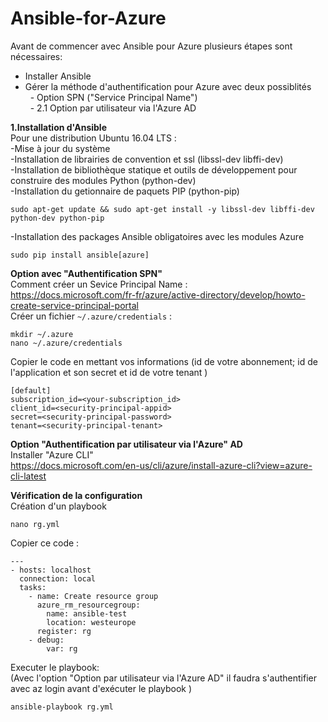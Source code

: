 # Ansible-for-Azure

Avant de commencer avec Ansible pour Azure plusieurs étapes sont nécessaires:<br/>
- Installer Ansible<br/>
- Gérer la méthode d'authentification pour Azure avec deux possiblités<br/>
    &nbsp;&nbsp;- Option SPN ("Service Principal Name")<br/>
    &nbsp;&nbsp;- 2.1 Option par utilisateur via l'Azure AD<br/>

**1.Installation d'Ansible**<br/>
Pour une distribution Ubuntu 16.04 LTS :<br/>
-Mise à jour du système<br/>
-Installation de librairies de convention et ssl (libssl-dev libffi-dev)<br/>
-Installation de bibliothèque statique et outils de développement pour construire des modules Python (python-dev)<br/>
-Installation du getionnaire de paquets PIP (python-pip)<br/>
```
sudo apt-get update && sudo apt-get install -y libssl-dev libffi-dev python-dev python-pip
```
-Installation des packages Ansible obligatoires avec les modules Azure<br/>
```
sudo pip install ansible[azure]
```
**Option avec "Authentification SPN"**<br/>
Comment créer un Sevice Principal Name : <br/>
https://docs.microsoft.com/fr-fr/azure/active-directory/develop/howto-create-service-principal-portal<br/>
Créer un fichier ```~/.azure/credentials``` : <br/>
```
mkdir ~/.azure
nano ~/.azure/credentials
```
Copier le code en mettant vos informations (id de votre abonnement; id de l'application et son secret et id de votre tenant ) <br/>
```
[default]
subscription_id=<your-subscription_id>
client_id=<security-principal-appid>
secret=<security-principal-password>
tenant=<security-principal-tenant>
```

**Option "Authentification par utilisateur via l'Azure" AD**<br/>
Installer "Azure CLI"<br/>
https://docs.microsoft.com/en-us/cli/azure/install-azure-cli?view=azure-cli-latest<br/>


**Vérification de la configuration**<br/>
Création d'un playbook<br/>
```
nano rg.yml
```
Copier ce code :<br/>
```
---
- hosts: localhost
  connection: local
  tasks:
    - name: Create resource group
      azure_rm_resourcegroup:
        name: ansible-test
        location: westeurope
      register: rg
    - debug:
        var: rg
```
Executer le playbook: <br/>
(Avec l'option "Option par utilisateur via l'Azure AD" il faudra s'authentifier avec az login avant d'exécuter le playbook )
```
ansible-playbook rg.yml
```









